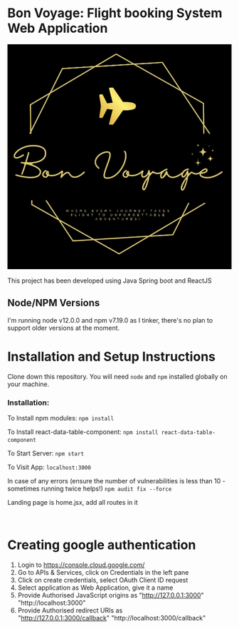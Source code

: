 # Bon Voyage: Flight booking System Web Application
![Alt text](public/BonVoyage.jpeg)
<br>

This project has been developed using Java Spring boot and ReactJS

## Node/NPM Versions
I'm running node v12.0.0 and npm v7.19.0 as I tinker, there's no plan to
support older versions at the moment.
<br>

# Installation and Setup Instructions
Clone down this repository. You will need `node` and `npm` installed globally on your machine.

### Installation:
To Install npm modules:
`npm install`

To Install react-data-table-component:
`npm install react-data-table-component`

To Start Server:
`npm start`

To Visit App:
`localhost:3000`

In case of any errors (ensure the number of vulnerabilities is less than 10 - sometimes running twice helps!)
`npm audit fix --force`


Landing page is home.jsx, add all routes in it

<br>

# Creating google authentication
1. Login to https://console.cloud.google.com/
2. Go to APIs & Services, click on Credentials in the left pane
3. Click on create credentials, select OAuth Client ID request
4. Select application as Web Application, give it a name
5. Provide Authorised JavaScript origins as 
"http://127.0.0.1:3000"
"http://localhost:3000"
6. Provide Authorised redirect URIs as  
"http://127.0.0.1:3000/callback"
"http://localhost:3000/callback"

